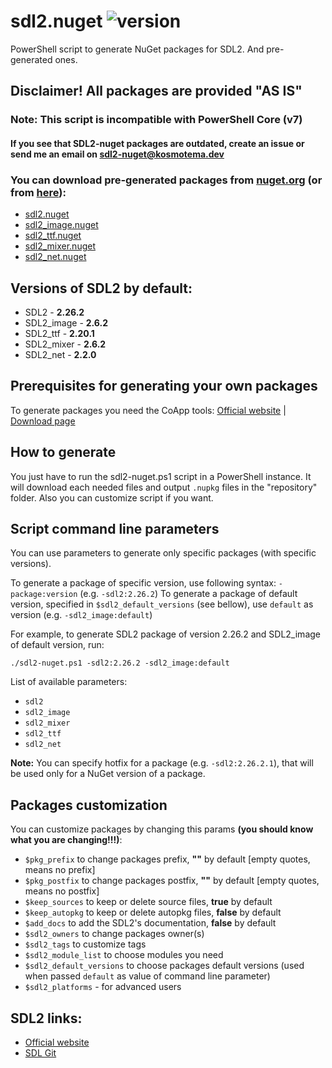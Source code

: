 # sdl2.nuget ![version](https://img.shields.io/github/v/tag/kosmotema/sdl2-nuget?label=version)

PowerShell script to generate NuGet packages for SDL2. And pre-generated ones.

## **Disclaimer! All packages are provided "AS IS"**

### Note: This script is incompatible with PowerShell Core (v7)

#### If you see that SDL2-nuget packages are outdated, create an issue or send me an email on [sdl2-nuget@kosmotema.dev](mailto:sdl2-nuget@kosmotema.dev)

### You can download pre-generated packages from [nuget.org](https://nuget.org) (or from [here](https://github.com/kosmotema/sdl2-nuget/releases/)):

- [sdl2.nuget](https://www.nuget.org/packages/sdl2.nuget/)
- [sdl2_image.nuget](https://www.nuget.org/packages/sdl2_image.nuget/)
- [sdl2_ttf.nuget](https://www.nuget.org/packages/sdl2_ttf.nuget/)
- [sdl2_mixer.nuget](https://www.nuget.org/packages/sdl2_mixer.nuget/)
- [sdl2_net.nuget](https://www.nuget.org/packages/sdl2_net.nuget/)

## Versions of SDL2 by default:

- SDL2 - **2.26.2**
- SDL2_image - **2.6.2**
- SDL2_ttf - **2.20.1**
- SDL2_mixer - **2.6.2**
- SDL2_net - **2.2.0**

## Prerequisites for generating your own packages

To generate packages you need the CoApp tools: [Official website](http://coapp.org) | [Download page](http://coapp.org/pages/releases.html)

## How to generate

You just have to run the sdl2-nuget.ps1 script in a PowerShell instance.
It will download each needed files and output `.nupkg` files in the "repository" folder.
Also you can customize script if you want.

## Script command line parameters

You can use parameters to generate only specific packages (with specific versions).

To generate a package of specific version, use following syntax: `-package:version` (e.g. `-sdl2:2.26.2`)
To generate a package of default version, specified in `$sdl2_default_versions` (see bellow), use `default` as version (e.g. `-sdl2_image:default`)

For example, to generate SDL2 package of version 2.26.2 and SDL2_image of default version, run:

```
./sdl2-nuget.ps1 -sdl2:2.26.2 -sdl2_image:default
```

List of available parameters:

- `sdl2`
- `sdl2_image`
- `sdl2_mixer`
- `sdl2_ttf`
- `sdl2_net`

**Note:** You can specify hotfix for a package (e.g. `-sdl2:2.26.2.1`), that will be used only for a NuGet version of a package.

## Packages customization

You can customize packages by changing this params **(you should know what you are changing!!!)**:

- `$pkg_prefix` to change packages prefix, **""** by default [empty quotes, means no prefix]
- `$pkg_postfix` to change packages postfix, **""** by default [empty quotes, means no postfix]
- `$keep_sources` to keep or delete source files, **true** by default
- `$keep_autopkg` to keep or delete autopkg files, **false** by default
- `$add_docs` to add the SDL2's documentation, **false** by default
- `$sdl2_owners` to change packages owner(s)
- `$sdl2_tags` to customize tags
- `$sdl2_module_list` to choose modules you need
- `$sdl2_default_versions` to choose packages default versions (used when passed `default` as value of command line parameter)
- `$sdl2_platforms` - for advanced users

## SDL2 links:

- [Official website](https://www.libsdl.org)
- [SDL Git](https://github.com/orgs/libsdl-org)
